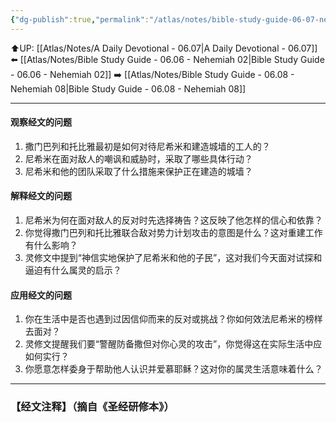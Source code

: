 ```yaml
---
{"dg-publish":true,"permalink":"/atlas/notes/bible-study-guide-06-07-nehemiah-04/"}
---
```


⬆️UP: [[Atlas/Notes/A Daily Devotional - 06.07\|A Daily Devotional - 06.07]]
⬅️ [[Atlas/Notes/Bible Study Guide - 06.06 - Nehemiah 02\|Bible Study Guide - 06.06 - Nehemiah 02]]
➡️ [[Atlas/Notes/Bible Study Guide - 06.08 - Nehemiah 08\|Bible Study Guide - 06.08 - Nehemiah 08]] 

---

#### 观察经文的问题
1. 撒门巴列和托比雅最初是如何对待尼希米和建造城墙的工人的？
2. 尼希米在面对敌人的嘲讽和威胁时，采取了哪些具体行动？
3. 尼希米和他的团队采取了什么措施来保护正在建造的城墙？

#### 解释经文的问题
1. 尼希米为何在面对敌人的反对时先选择祷告？这反映了他怎样的信心和依靠？
2. 你觉得撒门巴列和托比雅联合敌对势力计划攻击的意图是什么？这对重建工作有什么影响？
3. 灵修文中提到“神信实地保护了尼希米和他的子民”，这对我们今天面对试探和逼迫有什么属灵的启示？

#### 应用经文的问题
1. 你在生活中是否也遇到过因信仰而来的反对或挑战？你如何效法尼希米的榜样去面对？
2. 灵修文提醒我们要“警醒防备撒但对你心灵的攻击”，你觉得这在实际生活中应如何实行？
3. 你愿意怎样委身于帮助他人认识并爱慕耶稣？这对你的属灵生活意味着什么？

---
### 【经文注释】（摘自《圣经研修本》）

